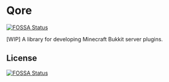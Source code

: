 # Qore
[![FOSSA Status](https://app.fossa.com/api/projects/git%2Bgithub.com%2FAmemiyaSigure%2FQore.svg?type=shield)](https://app.fossa.com/projects/git%2Bgithub.com%2FAmemiyaSigure%2FQore?ref=badge_shield)

[WIP] A library for developing Minecraft Bukkit server plugins.


## License
[![FOSSA Status](https://app.fossa.com/api/projects/git%2Bgithub.com%2FAmemiyaSigure%2FQore.svg?type=large)](https://app.fossa.com/projects/git%2Bgithub.com%2FAmemiyaSigure%2FQore?ref=badge_large)